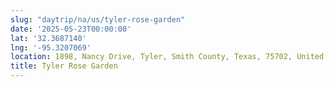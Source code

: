 ```yaml
---
slug: "daytrip/na/us/tyler-rose-garden"
date: '2025-05-23T00:00:00'
lat: '32.3687140'
lng: '-95.3207069'
location: 1898, Nancy Drive, Tyler, Smith County, Texas, 75702, United States
title: Tyler Rose Garden
---
```



